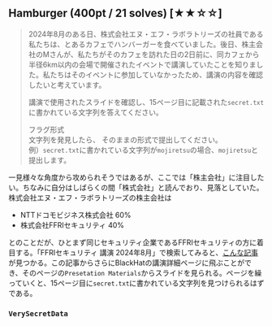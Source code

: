 ## Hamburger (400pt / 21 solves) [★★☆☆]
> 2024年8月のある日、株式会社エヌ・エフ・ラボラトリーズの社員である私たちは、とあるカフェでハンバーガーを食べていました。後日、株主会社のMさんが、私たちがそのカフェを訪れた日の2日前に、同カフェから半径6km以内の会場で開催されたイベントで講演していたことを知りました。私たちはそのイベントに参加していなかったため、講演の内容を確認したいと考えています。
>
>
> 講演で使用されたスライドを確認し、15ページ目に記載された`secret.txt`に書かれている文字列を答えてください。
>
>
> フラグ形式  
> 文字列を発見したら、 そのままの形式で提出してください。  
> 例）`secret.txt`に書かれている文字列が`mojiretsu`の場合、`mojiretsu`と提出します。

一見様々な角度から攻められそうではあるが、ここでは「株主会社」に注目したい。ちなみに自分はしばらくの間「株式会社」と読んでおり、見落としていた。  
株式会社エヌ・エフ・ラボラトリーズの株主会社は
- NTTドコモビジネス株式会社 60%
- 株式会社FFRIセキュリティ 40%

とのことだが、ひとまず同じセキュリティ企業であるFFRIセキュリティの方に着目する。「FFRIセキュリティ 講演 2024年8月」で検索してみると、[こんな記事](https://www.ffri.jp/blog/2024/06/2024-06-21.htm)が見つかる。この記事からさらにBlackHatの講演詳細ページに飛ぶことができ、そのページの`Presetation Materials`からスライドを見られる。ページを繰っていくと、15ページ目に`secret.txt`に書かれている文字列を見つけられるはずである。

### `VerySecretData`